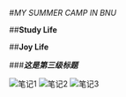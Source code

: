   #*MY SUMMER CAMP IN BNU*
  
  ##**Study Life**
  
  ##**Joy Life**
  
  ###___这是第三级标题___
  
  ![笔记1](images/图片.jpg)
  ![笔记2](images/图片2.jpg)
  ![笔记3](images/图片3.jpg)
  
